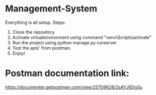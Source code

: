﻿# Management-System
Everything is all setup. Steps:
  1. Clone the repository.
  2. Activate virtualenvironment using command "venv\Scripts\activate"
  3. Run the project using python manage.py runserver
  4. Test the apis' from postman.
  5. Enjoy!
     
# Postman documentation link:
https://documenter.getpostman.com/view/25709628/2sAYJ6Dg3u
